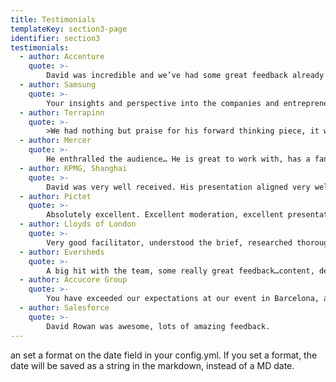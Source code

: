 ```yaml
---
title: Testimonials
templateKey: section3-page
identifier: section3
testimonials:
  - author: Accenture
    quote: >-
        David was incredible and we’ve had some great feedback already from our analysts and leadership team that were there. We were engaged, inspired and enjoyed every minute of his keynote.
  - author: Samsung
    quote: >-
        Your insights and perspective into the companies and entrepreneurs who are changing the world created a buzz around those assembled.
  - author: Terrapinn
    quote: >-
        >We had nothing but praise for his forward thinking piece, it was both informative and entertaining. I didn’t see a single attendee checking their smartphone during David’s talk, which is a testament to his skill as a speaker. I will definitely recommend him to our other offices around the world.
  - author: Mercer
    quote: >-
        He enthralled the audience… He is great to work with, has a fantastic presentation and was an asset to the panel session. The feedback from clients and Mercer folk has been excellent.
  - author: KPMG, Shanghai
    quote: >-
        David was very well received. His presentation aligned very well with the themes running through the conference.
  - author: Pictet
    quote: >-
        Absolutely excellent. Excellent moderation, excellent presentation.
  - author: Lloyds of London
    quote: >-
        Very good facilitator, understood the brief, researched thoroughly and it showed.
  - author: Eversheds
    quote: >-
        A big hit with the team, some really great feedback…content, delivery and messaging was spot on.
  - author: Accucore Group
    quote: >-
        You have exceeded our expectations at our event in Barcelona, and we would like to bring you back once again. I heard so many positive things about your keynote. You delivered an outstanding session.
  - author: Salesforce
    quote: >-
        David Rowan was awesome, lots of amazing feedback.
---
```

an set a format on the date field in your config.yml. If you set a format, the date will be saved as a string in the markdown, instead of a MD date.